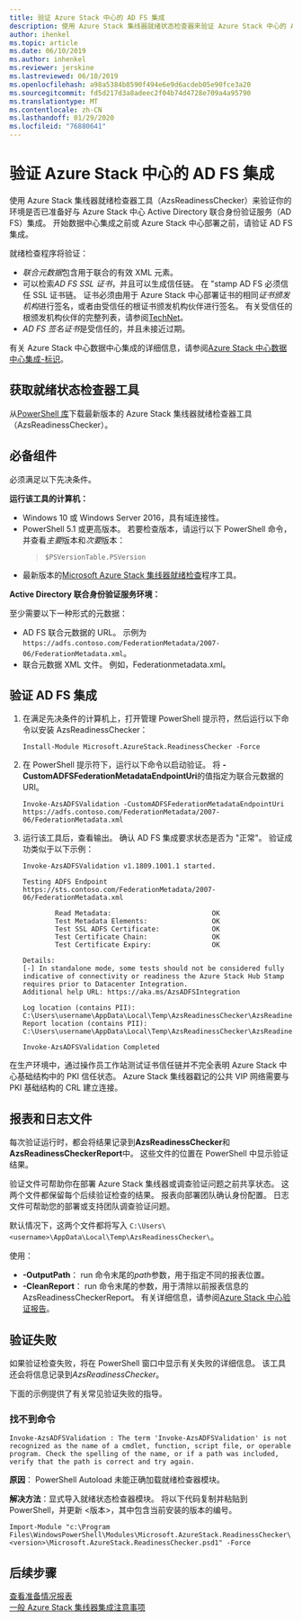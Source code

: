 ```yaml
---
title: 验证 Azure Stack 中心的 AD FS 集成
description: 使用 Azure Stack 集线器就绪状态检查器来验证 Azure Stack 中心的 AD FS 集成。
author: ihenkel
ms.topic: article
ms.date: 06/10/2019
ms.author: inhenkel
ms.reviewer: jerskine
ms.lastreviewed: 06/10/2019
ms.openlocfilehash: a98a5384b8590f494e6e9d6acdeb05e90fce3a20
ms.sourcegitcommit: fd5d217d3a8adeec2f04b74d4728e709a4a95790
ms.translationtype: MT
ms.contentlocale: zh-CN
ms.lasthandoff: 01/29/2020
ms.locfileid: "76880641"
---
```

# <a name="validate-ad-fs-integration-for-azure-stack-hub"></a>验证 Azure Stack 中心的 AD FS 集成

使用 Azure Stack 集线器就绪检查器工具（AzsReadinessChecker）来验证你的环境是否已准备好与 Azure Stack 中心 Active Directory 联合身份验证服务（AD FS）集成。 开始数据中心集成之前或 Azure Stack 中心部署之前，请验证 AD FS 集成。

就绪检查程序将验证：

* *联合元数据*包含用于联合的有效 XML 元素。
* 可以检索*AD FS SSL 证书*，并且可以生成信任链。 在 "stamp AD FS 必须信任 SSL 证书链。 证书必须由用于 Azure Stack 中心部署证书的相同*证书颁发机构*进行签名，或者由受信任的根证书颁发机构伙伴进行签名。 有关受信任的根颁发机构伙伴的完整列表，请参阅[TechNet](https://gallery.technet.microsoft.com/Trusted-Root-Certificate-123665ca)。
* *AD FS 签名证书*是受信任的，并且未接近过期。

有关 Azure Stack 中心数据中心集成的详细信息，请参阅[Azure Stack 中心数据中心集成-标识](azure-stack-integrate-identity.md)。

## <a name="get-the-readiness-checker-tool"></a>获取就绪状态检查器工具

从[PowerShell 库](https://aka.ms/AzsReadinessChecker)下载最新版本的 Azure Stack 集线器就绪检查器工具（AzsReadinessChecker）。  

## <a name="prerequisites"></a>必备组件

必须满足以下先决条件。

**运行该工具的计算机：**

* Windows 10 或 Windows Server 2016，具有域连接性。
* PowerShell 5.1 或更高版本。 若要检查版本，请运行以下 PowerShell 命令，并查看*主要*版本和*次要*版本：  
   > `$PSVersionTable.PSVersion`
* 最新版本的[Microsoft Azure Stack 集线器就绪检查](https://aka.ms/AzsReadinessChecker)程序工具。

**Active Directory 联合身份验证服务环境：**

至少需要以下一种形式的元数据：

* AD FS 联合元数据的 URL。 示例为 `https://adfs.contoso.com/FederationMetadata/2007-06/FederationMetadata.xml`。
* 联合元数据 XML 文件。 例如，Federationmetadata.xml。

## <a name="validate-ad-fs-integration"></a>验证 AD FS 集成

1. 在满足先决条件的计算机上，打开管理 PowerShell 提示符，然后运行以下命令以安装 AzsReadinessChecker：

     `Install-Module Microsoft.AzureStack.ReadinessChecker -Force`

1. 在 PowerShell 提示符下，运行以下命令以启动验证。 将 **-CustomADFSFederationMetadataEndpointUri**的值指定为联合元数据的 URI。

     `Invoke-AzsADFSValidation -CustomADFSFederationMetadataEndpointUri https://adfs.contoso.com/FederationMetadata/2007-06/FederationMetadata.xml`

1. 运行该工具后，查看输出。 确认 AD FS 集成要求状态是否为 "正常"。 验证成功类似于以下示例：

    ```
    Invoke-AzsADFSValidation v1.1809.1001.1 started.

    Testing ADFS Endpoint https://sts.contoso.com/FederationMetadata/2007-06/FederationMetadata.xml

            Read Metadata:                         OK
            Test Metadata Elements:                OK
            Test SSL ADFS Certificate:             OK
            Test Certificate Chain:                OK
            Test Certificate Expiry:               OK

    Details:
    [-] In standalone mode, some tests should not be considered fully indicative of connectivity or readiness the Azure Stack Hub Stamp requires prior to Datacenter Integration.
    Additional help URL: https://aka.ms/AzsADFSIntegration

    Log location (contains PII): C:\Users\username\AppData\Local\Temp\AzsReadinessChecker\AzsReadinessChecker.log
    Report location (contains PII): C:\Users\username\AppData\Local\Temp\AzsReadinessChecker\AzsReadinessCheckerReport.json

    Invoke-AzsADFSValidation Completed
    ```

在生产环境中，通过操作员工作站测试证书信任链并不完全表明 Azure Stack 中心基础结构中的 PKI 信任状态。 Azure Stack 集线器戳记的公共 VIP 网络需要与 PKI 基础结构的 CRL 建立连接。

## <a name="report-and-log-file"></a>报表和日志文件

每次验证运行时，都会将结果记录到**AzsReadinessChecker**和**AzsReadinessCheckerReport**中。 这些文件的位置在 PowerShell 中显示验证结果。

验证文件可帮助你在部署 Azure Stack 集线器或调查验证问题之前共享状态。 这两个文件都保留每个后续验证检查的结果。 报表向部署团队确认身份配置。 日志文件可帮助您的部署或支持团队调查验证问题。

默认情况下，这两个文件都将写入 `C:\Users\<username>\AppData\Local\Temp\AzsReadinessChecker\`。

使用：

* **-OutputPath**： run 命令末尾的*path*参数，用于指定不同的报表位置。
* **-CleanReport**： run 命令末尾的参数，用于清除以前报表信息的 AzsReadinessCheckerReport。 有关详细信息，请参阅[Azure Stack 中心验证报告](azure-stack-validation-report.md)。

## <a name="validation-failures"></a>验证失败

如果验证检查失败，将在 PowerShell 窗口中显示有关失败的详细信息。 该工具还会将信息记录到*AzsReadinessChecker*。

下面的示例提供了有关常见验证失败的指导。

### <a name="command-not-found"></a>找不到命令

`Invoke-AzsADFSValidation : The term 'Invoke-AzsADFSValidation' is not recognized as the name of a cmdlet, function, script file, or operable program. Check the spelling of the name, or if a path was included, verify that the path is correct and try again.`

**原因**： PowerShell Autoload 未能正确加载就绪检查器模块。

**解决方法**：显式导入就绪状态检查器模块。 将以下代码复制并粘贴到 PowerShell，并更新 \<版本\>，其中包含当前安装的版本的编号。

`Import-Module "c:\Program Files\WindowsPowerShell\Modules\Microsoft.AzureStack.ReadinessChecker\<version>\Microsoft.AzureStack.ReadinessChecker.psd1" -Force`

## <a name="next-steps"></a>后续步骤

[查看准备情况报表](azure-stack-validation-report.md)  
[一般 Azure Stack 集线器集成注意事项](azure-stack-datacenter-integration.md)  
